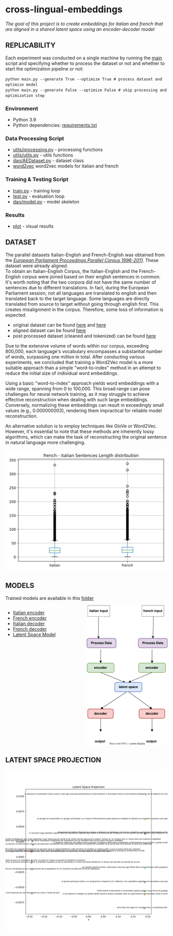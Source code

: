 # cross-lingual-embeddings

_The goal of this project is to create embeddings for italian and french that are aligned in a shared latent space using
an encoder-decoder model_

## **REPLICABILITY**

Each experiment was conducted on a single machine by running the [main](main.py) script and specifying whether to
process the dataset or not and whether to start the optimization pipeline or not:

`python main.py --generate True --optimize True # process dataset and optimize model` <br>
`python main.py --generate False --optimize False # skip processing and optimization step`

### Environment

- Python 3.9
- Python dependencies: [requirements.txt](config/requirements.txt)

### Data Processing Script

- [utils/processing.py](utils/processing.py) - processing functions
- [utils/utils.py](utils/utils.py) - utils functions
- [dao/AEDataset.py](dao/AEDataset.py) - dataset class
- [word2vec](word2vec) word2vec models for italian and french

### Training & Testing Script

- [train.py](train.py) - training loop
- [test.py](test.py) - evaluation loop
- [dao/model.py](dao/Model.py) - model skeleton

### Results

- [plot](plot) - visual results

## **DATASET**

The parallel datasets Italian-English and French-English was obtained from the [_European Parliament Proceedings
Parallel Corpus 1996-2011_](https://www.statmt.org/europarl/). These dataset were already aligned. <br> To obtain an
Italian-English Corpus, the Italian-English and the French-English corpus were joined based on their english sentences
in common. It's worth noting that the two corpora did not have the same number of sentences due to different
translations. In fact, during the European Parliament session, not all languages are translated to english and then
translated back to the target language. Some languages are directly translated from source to target without going
through english first. This creates misalignment in the corpus. Therefore, some loss of information is expected. <br>

* original dataset can be found [here](dataset/fr) and [here](dataset/it)
* aligned dataset can be found [here](dataset/processed/dataset_aligned.csv)
* post processed dataset (cleaned and tokenized) can be found [here](dataset/processed/dataset_preprocessed.csv)

Due to the extensive volume of words within our corpus, exceeding 800,000, each language's vocabulary encompasses a
substantial number of words, surpassing one million in total.
After conducting various experiments, we concluded that training a Word2Vec model is a more suitable approach than a
simple "word-to-index" method in an attempt to reduce the initial size of individual word embeddings.

Using a basic "word-to-index" approach yields word embeddings with a wide range, spanning from 0 to 100,000.
This broad range can pose challenges for neural network training, as it may struggle to achieve effective reconstruction
when dealing with such large embeddings.
Conversely, normalizing these embeddings can result in exceedingly small values (e.g., 0.000000003), rendering them
impractical for reliable model reconstruction.

An alternative solution is to employ techniques like GloVe or Word2Vec. However, it's essential to note that these
methods are inherently lossy algorithms,
which can make the task of reconstructing the original sentence in natural language more challenging.

<img src="plot/fr_it_sentences_length.svg">

## **MODELS**

Trained models are available in this [folder](models)

<div style="display: flex; justify-content: space-between;">
  <div style="flex: 1;">
    <ul>
      <li><a href="models/encoder_it.pt">Italian encoder</a></li>
      <li><a href="models/encoder_fr.pt">French encoder</a></li>
      <li><a href="models/decoder_it.pt">Italian decoder</a></li>
      <li><a href="models/decoder_fr.pt">French decoder</a></li>
      <li><a href="models/latent_space.pt">Latent Space Model</a></li>
    </ul>
  </div>
  <div style="flex: 1;">
    <img src="plot/architecture.svg" alt="Architecture">
  </div>
</div>

## **LATENT SPACE PROJECTION**

<img src="plot/latent_space_projection.svg">


